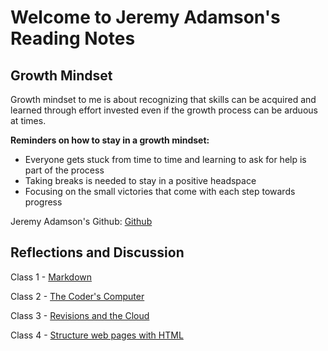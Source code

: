 # Welcome to Jeremy Adamson's Reading Notes

## Growth Mindset

Growth mindset to me is about recognizing that skills can be acquired and learned through effort invested even if the growth process can be arduous at times.

**Reminders on how to stay in a growth mindset:**

- Everyone gets stuck from time to time and learning to ask for help is part of the process
- Taking breaks is needed to stay in a positive headspace
- Focusing on the small victories that come with each step towards progress

Jeremy Adamson's Github: [Github](https://github.com/jeremy-adamson/)

## Reflections and Discussion

Class 1 - [Markdown](class01.md)

Class 2 - [The Coder's Computer](class02.md)

Class 3 - [Revisions and the Cloud](class03.md)

Class 4 - [Structure web pages with HTML](class04.md)
